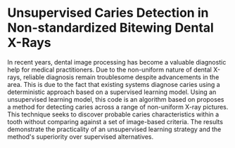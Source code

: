 # Unsupervised Caries Detection in Non-standardized Bitewing Dental X-Rays


In recent years, dental image processing has become a valuable diagnostic help for medical practitioners. Due to the non-uniform nature of dental X-rays, reliable diagnosis remain troublesome despite advancements in the area. This is due to the fact that existing systems diagnose caries using a deterministic approach based on a supervised learning model. Using an unsupervised learning model, this code is an algorithm based on 
proposes a method for detecting caries across a range of non-uniform X-ray pictures. This technique seeks to discover probable caries characteristics within a tooth without comparing against a set of image-based criteria. The results demonstrate the practicality of an unsupervised learning strategy and the method's superiority over supervised alternatives.

